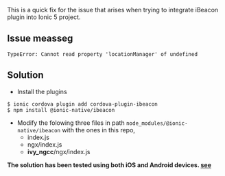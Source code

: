 This is a quick fix for the issue that arises when trying to integrate iBeacon plugin into Ionic 5 project.

## Issue measseg
```
TypeError: Cannot read property 'locationManager' of undefined
```

## Solution
- Install the plugins

```
$ ionic cordova plugin add cordova-plugin-ibeacon
$ npm install @ionic-native/ibeacon
```
- Modify the folowing three files in path `node_modules/@ionic-native/ibeacon` with the ones in this repo,
  - index.js 
  - ngx/index.js
  - __ivy_ngcc__/ngx/index.js 


<b>The solution has been tested using both iOS and Android devices. [see](https://github.com/YouQam/Bluetooth-Beacons-Scanner)</b>
  


